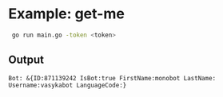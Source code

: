 # Example: get-me

```bash
 go run main.go -token <token>
```

## Output

```
Bot: &{ID:871139242 IsBot:true FirstName:monobot LastName: Username:vasykabot LanguageCode:}
```